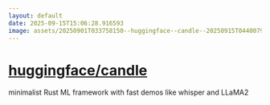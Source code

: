 ```yaml
---
layout: default
date: 2025-09-15T15:06:28.916593
image: assets/20250901T033758150--huggingface--candle--20250915T044007942--cropped.png
---
```


# [huggingface/candle](https://github.com/huggingface/candle)

minimalist Rust ML framework with fast demos like whisper and LLaMA2
